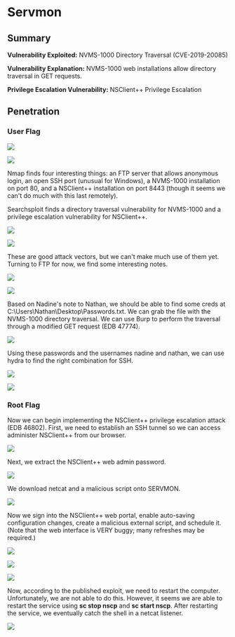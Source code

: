# Servmon

## Summary

**Vulnerability Exploited:** NVMS-1000 Directory Traversal (CVE-2019-20085)

**Vulnerability Explanation:** NVMS-1000 web installations allow directory traversal in GET requests.

**Privilege Escalation Vulnerability:** NSClient++ Privilege Escalation

## Penetration

### User Flag

![](screenshots/nmap1.png)

![](screenshots/nmap2.png)

Nmap finds four interesting things: an FTP server that allows anonymous login, an open SSH port (unusual for Windows), a NVMS-1000 installation on port 80, and a NSClient++ installation on port 8443 (though it seems we can't do much with this last remotely).

Searchsploit finds a directory traversal vulnerability for NVMS-1000 and a privilege escalation vulnerability for NSClient++.

![](screenshots/searchsploit-nvms.png)

![](screenshots/searchsploit-nsclient.png)

These are good attack vectors, but we can't make much use of them yet. Turning to FTP for now, we find some interesting notes.

![](screenshots/ftp.png)

![](screenshots/notes.png)

Based on Nadine's note to Nathan, we should be able to find some creds at C:\Users\Nathan\Desktop\Passwords.txt. We can grab the file with the NVMS-1000 directory traversal. We can use Burp to perform the traversal through a modified GET request (EDB 47774).

![](screenshots/burp-traversal.png)

Using these passwords and the usernames nadine and nathan, we can use hydra to find the right combination for SSH.

![](screenshots/hydra.png)

![](screenshots/user-flag.png)

### Root Flag

Now we can begin implementing the NSClient++ privilege escalation attack (EDB 46802). First, we need to establish an SSH tunnel so we can access administer NSClient++ from our browser.

![](screenshots/port-forward.png)

Next, we extract the NSClient++ web admin password.

![](screenshots/nsclient-password.png)

We download netcat and a malicious script onto SERVMON.

![](screenshots/download-files.png)

Now we sign into the NSClient++ web portal, enable auto-saving configuration changes, create a malicious external script, and schedule it. (Note that the web interface is VERY buggy; many refreshes may be required.)

![](screenshots/script.png)

![](screenshots/schedule1.png)

![](screenshots/schedule2.png)

Now, according to the published exploit, we need to restart the computer. Unfortunately, we are not able to do this. However, it seems we are able to restart the service using **sc stop nscp** and **sc start nscp**. After restarting the service, we eventually catch the shell in a netcat listener.

![](screenshots/root-flag.png)
